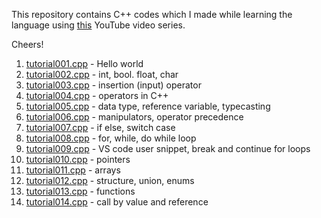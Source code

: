 This repository contains C++ codes which I made while learning the language using [this](https://www.youtube.com/playlist?list=PLu0W_9lII9agpFUAlPFe_VNSlXW5uE0YL) YouTube video series.

Cheers!

1. [tutorial001.cpp](https://github.com/parulj3795/Learning-C--/blob/79d0675455df53ca8baea96e43c285546a8765cf/tutorial001.cpp) - Hello world
2. [tutorial002.cpp](https://github.com/parulj3795/Learning-C--/blob/79d0675455df53ca8baea96e43c285546a8765cf/tutorial002.cpp) - int, bool. float, char
3. [tutorial003.cpp](https://github.com/parulj3795/Learning-C--/blob/79d0675455df53ca8baea96e43c285546a8765cf/tutorial003.cpp) - insertion (input) operator
4. [tutorial004.cpp](https://github.com/parulj3795/Learning-C--/blob/79d0675455df53ca8baea96e43c285546a8765cf/tutorial004.cpp) - operators in C++
5. [tutorial005.cpp](https://github.com/parulj3795/Learning-C--/blob/79d0675455df53ca8baea96e43c285546a8765cf/tutorial005.cpp) - data type, reference variable, typecasting
6. [tutorial006.cpp](https://github.com/parulj3795/Learning-C--/blob/79d0675455df53ca8baea96e43c285546a8765cf/tutorial006.cpp) - manipulators, operator precedence
7. [tutorial007.cpp](https://github.com/parulj3795/Learning-C--/blob/79d0675455df53ca8baea96e43c285546a8765cf/tutorial007.cpp) - if else, switch case
8. [tutorial008.cpp](https://github.com/parulj3795/Learning-C--/blob/79d0675455df53ca8baea96e43c285546a8765cf/tutorial008.cpp) - for, while, do while loop
9. [tutorial009.cpp](https://github.com/parulj3795/Learning-C--/blob/79d0675455df53ca8baea96e43c285546a8765cf/tutorial009.cpp) - VS code user snippet, break and continue for loops
10. [tutorial010.cpp](https://github.com/parulj3795/Learning-C--/blob/79d0675455df53ca8baea96e43c285546a8765cf/tutorial010.cpp) - pointers
11. [tutorial011.cpp](https://github.com/parulj3795/Learning-C--/blob/main/tutorial011.cpp) - arrays
12. [tutorial012.cpp](https://github.com/parulj3795/Learning-C--/blob/6159e7ad9b9e1ce37c6c9a1f275afef834cfa316/tutorial012.cpp) - structure, union, enums
13. [tutorial013.cpp](https://github.com/parulj3795/Learning-C--/blob/main/tutorial013.cpp) - functions
14. [tutorial014.cpp](https://github.com/parulj3795/Learning-C--/blob/main/tutorial014.cpp) - call by value and reference